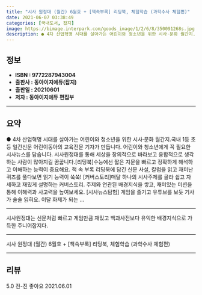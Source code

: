 ```yaml
---
title: "시사 원정대 (월간) 6월호 + [책속부록] 리딩북, 체험학습 (과학수사 체험편)"
date: 2021-06-07 03:38:49
categories: [국내도서, 잡지]
image: https://bimage.interpark.com/goods_image/1/2/6/8/350091268s.jpg
description: ● 4차 산업혁명 시대를 살아가는 어린이와 청소년을 위한 시사·문화 월간지.국내 1등 초등 일간신문 어린이동아의 교육전문 기자가 만듭니다. 어린이와 청소년에게 꼭 필요한 시사뉴스를 담습니다. 시사원정대를 통해 세상을 창의적으로 바라보고 융합적으로 생각하는 사람이 많아지길 꿈꿉니다.[리
---
```


## **정보**

- **ISBN : 9772287943004**
- **출판사 : 동아이지에듀(잡지)**
- **출판일 : 20210601**
- **저자 : 동아이지에듀 편집부**

------



## **요약**

●  4차 산업혁명 시대를 살아가는 어린이와 청소년을 위한 시사·문화 월간지.국내 1등 초등 일간신문 어린이동아의 교육전문 기자가 만듭니다. 어린이와 청소년에게 꼭 필요한 시사뉴스를 담습니다. 시사원정대를 통해 세상을 창의적으로 바라보고 융합적으로 생각하는 사람이 많아지길 꿈꿉니다.[리딩북]수능에선 짧은 지문을 빠르고 정확하게 해석하고 이해하는 능력이 중요해요. 책 속 부록 리딩북에 담긴 신문 사설, 칼럼을 읽고 재미난 퀴즈를 풀다보면 읽기 능력이 쑥쑥! [커버스토리]매달 하나의 시사주제를 골라 쉽고 자세하고 재밌게 설명하는 커버스토리. 주제와 연관된 배경지식을 쌓고, 재미있는 미션을 통해 이해력과 사고력을 높여보세요.  [시사뉴스탐험] 게임을 즐기고 유튜브를 보듯 기사가 술술 읽혀요. 이달 화제가 되는 ...

------

시사원정대는 신문처럼 빠르고 게임만큼 재밌고 백과사전보다 유익한 배경지식으로 가득한 주니어잡지다.

------


시사 원정대 (월간) 6월호 + [책속부록] 리딩북, 체험학습 (과학수사 체험편) 

------


## **리뷰** 

5.0 전-진 좋아요 2021.06.01 <br/>